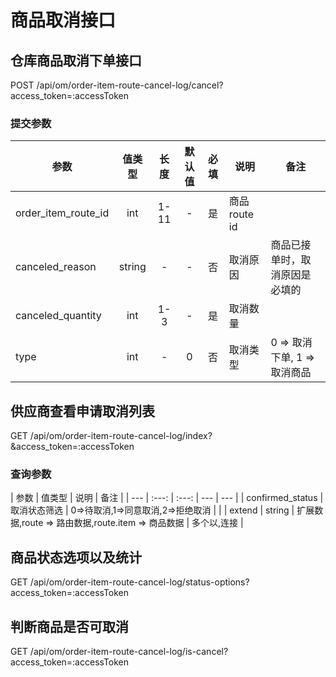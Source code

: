商品取消接口
===========
## 仓库商品取消下单接口
POST /api/om/order-item-route-cancel-log/cancel?access_token=:accessToken

### <span id="params">提交参数</span>
| 参数 | 值类型 | 长度 | 默认值 | 必填 | 说明 | 备注 |
| --- | :---: | :---: | :---: | :---: | --- | --- |
| order_item_route_id | int | 1-11 | - | 是 | 商品route id | |
| canceled_reason | string | - | - | 否 | 取消原因 | 商品已接单时，取消原因是必填的 |
| canceled_quantity | int | 1-3 | - | 是 | 取消数量 | |
| type | int | - | 0 | 否 | 取消类型 | 0 => 取消下单, 1 => 取消商品 |

## 供应商查看申请取消列表
GET /api/om/order-item-route-cancel-log/index?&access_token=:accessToken

### 查询参数
| 参数 | 值类型 | 说明 | 备注 |
| --- | :---: | :---: | --- | --- |
| confirmed_status |  取消状态筛选 | 0=>待取消,1=>同意取消,2=>拒绝取消 | |
| extend | string | 扩展数据,route => 路由数据,route.item => 商品数据 | 多个以,连接 |


## 商品状态选项以及统计
GET /api/om/order-item-route-cancel-log/status-options?access_token=:accessToken


## 判断商品是否可取消
GET /api/om/order-item-route-cancel-log/is-cancel?access_token=:accessToken
